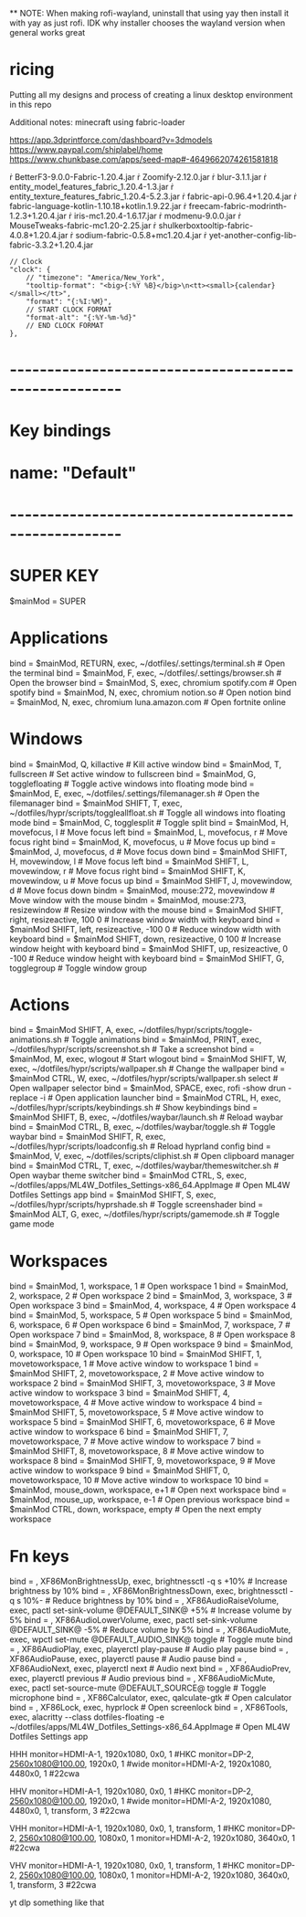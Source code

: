 ** NOTE: When making rofi-wayland, uninstall that using yay then install it with yay as just rofi. IDK why installer chooses the wayland version when general works great

# ricing

Putting all my designs and process of creating a linux desktop environment in this repo


Additional notes: 
minecraft using fabric-loader

https://app.3dprintforce.com/dashboard?v=3dmodels
https://www.paypal.com/shiplabel/home 
https://www.chunkbase.com/apps/seed-map#-4649662074261581818

 BetterF3-9.0.0-Fabric-1.20.4.jar                   Zoomify-2.12.0.jar
 blur-3.1.1.jar
 entity_model_features_fabric_1.20.4-1.3.jar
 entity_texture_features_fabric_1.20.4-5.2.3.jar
 fabric-api-0.96.4+1.20.4.jar
 fabric-language-kotlin-1.10.18+kotlin.1.9.22.jar
 freecam-fabric-modrinth-1.2.3+1.20.4.jar
 iris-mc1.20.4-1.6.17.jar
 modmenu-9.0.0.jar
 MouseTweaks-fabric-mc1.20-2.25.jar
 shulkerboxtooltip-fabric-4.0.8+1.20.4.jar
 sodium-fabric-0.5.8+mc1.20.4.jar
 yet-another-config-lib-fabric-3.3.2+1.20.4.jar


    // Clock
    "clock": {
        // "timezone": "America/New_York",
        "tooltip-format": "<big>{:%Y %B}</big>\n<tt><small>{calendar}</small></tt>",
        "format": "{:%I:%M}",
        // START CLOCK FORMAT
        "format-alt": "{:%Y-%m-%d}"
        // END CLOCK FORMAT
    },

# -----------------------------------------------------
# Key bindings
# name: "Default"
# -----------------------------------------------------

# SUPER KEY
$mainMod = SUPER

# Applications
bind = $mainMod, RETURN, exec, ~/dotfiles/.settings/terminal.sh # Open the terminal
bind = $mainMod, F, exec, ~/dotfiles/.settings/browser.sh # Open the browser
bind = $mainMod, S, exec, chromium spotify.com # Open spotify
bind = $mainMod, N, exec, chromium notion.so # Open notion
bind = $mainMod, N, exec, chromium luna.amazon.com # Open fortnite online

# Windows
bind = $mainMod, Q, killactive # Kill active window
bind = $mainMod, T, fullscreen # Set active window to fullscreen
bind = $mainMod, G, togglefloating # Toggle active windows into floating mode
bind = $mainMod, E, exec, ~/dotfiles/.settings/filemanager.sh # Open the filemanager
bind = $mainMod SHIFT, T, exec, ~/dotfiles/hypr/scripts/toggleallfloat.sh # Toggle all windows into floating mode
bind = $mainMod, C, togglesplit # Toggle split
bind = $mainMod, H, movefocus, l # Move focus left
bind = $mainMod, L, movefocus, r # Move focus right
bind = $mainMod, K, movefocus, u # Move focus up
bind = $mainMod, J, movefocus, d # Move focus down
bind = $mainMod SHIFT, H, movewindow, l # Move focus left
bind = $mainMod SHIFT, L, movewindow, r # Move focus right
bind = $mainMod SHIFT, K, movewindow, u # Move focus up
bind = $mainMod SHIFT, J, movewindow, d # Move focus down
bindm = $mainMod, mouse:272, movewindow # Move window with the mouse
bindm = $mainMod, mouse:273, resizewindow # Resize window with the mouse
bind = $mainMod SHIFT, right, resizeactive, 100 0 # Increase window width with keyboard
bind = $mainMod SHIFT, left, resizeactive, -100 0 # Reduce window width with keyboard
bind = $mainMod SHIFT, down, resizeactive, 0 100 # Increase window height with keyboard
bind = $mainMod SHIFT, up, resizeactive, 0 -100 # Reduce window height with keyboard
bind = $mainMod SHIFT, G, togglegroup # Toggle window group

# Actions
bind = $mainMod SHIFT, A, exec, ~/dotfiles/hypr/scripts/toggle-animations.sh # Toggle animations
bind = $mainMod, PRINT, exec, ~/dotfiles/hypr/scripts/screenshot.sh # Take a screenshot
bind = $mainMod, M, exec, wlogout # Start wlogout
bind = $mainMod SHIFT, W, exec, ~/dotfiles/hypr/scripts/wallpaper.sh # Change the wallpaper
bind = $mainMod CTRL, W, exec, ~/dotfiles/hypr/scripts/wallpaper.sh select # Open wallpaper selector
bind = $mainMod, SPACE, exec, rofi -show drun -replace -i # Open application launcher
bind = $mainMod CTRL, H, exec, ~/dotfiles/hypr/scripts/keybindings.sh # Show keybindings
bind = $mainMod SHIFT, B, exec, ~/dotfiles/waybar/launch.sh # Reload waybar
bind = $mainMod CTRL, B, exec, ~/dotfiles/waybar/toggle.sh # Toggle waybar
bind = $mainMod SHIFT, R, exec, ~/dotfiles/hypr/scripts/loadconfig.sh # Reload hyprland config
bind = $mainMod, V, exec, ~/dotfiles/scripts/cliphist.sh # Open clipboard manager
bind = $mainMod CTRL, T, exec, ~/dotfiles/waybar/themeswitcher.sh # Open waybar theme switcher
bind = $mainMod CTRL, S, exec, ~/dotfiles/apps/ML4W_Dotfiles_Settings-x86_64.AppImage # Open ML4W Dotfiles Settings app
bind = $mainMod SHIFT, S, exec, ~/dotfiles/hypr/scripts/hyprshade.sh # Toggle screenshader
bind = $mainMod ALT, G, exec, ~/dotfiles/hypr/scripts/gamemode.sh # Toggle game mode

# Workspaces
bind = $mainMod, 1, workspace, 1 # Open workspace 1
bind = $mainMod, 2, workspace, 2 # Open workspace 2
bind = $mainMod, 3, workspace, 3 # Open workspace 3
bind = $mainMod, 4, workspace, 4 # Open workspace 4
bind = $mainMod, 5, workspace, 5 # Open workspace 5
bind = $mainMod, 6, workspace, 6 # Open workspace 6
bind = $mainMod, 7, workspace, 7 # Open workspace 7
bind = $mainMod, 8, workspace, 8 # Open workspace 8
bind = $mainMod, 9, workspace, 9 # Open workspace 9
bind = $mainMod, 0, workspace, 10 # Open workspace 10
bind = $mainMod SHIFT, 1, movetoworkspace, 1 # Move active window to workspace 1
bind = $mainMod SHIFT, 2, movetoworkspace, 2 # Move active window to workspace 2
bind = $mainMod SHIFT, 3, movetoworkspace, 3 # Move active window to workspace 3
bind = $mainMod SHIFT, 4, movetoworkspace, 4 # Move active window to workspace 4
bind = $mainMod SHIFT, 5, movetoworkspace, 5 # Move active window to workspace 5
bind = $mainMod SHIFT, 6, movetoworkspace, 6 # Move active window to workspace 6
bind = $mainMod SHIFT, 7, movetoworkspace, 7 # Move active window to workspace 7
bind = $mainMod SHIFT, 8, movetoworkspace, 8 # Move active window to workspace 8
bind = $mainMod SHIFT, 9, movetoworkspace, 9 # Move active window to workspace 9
bind = $mainMod SHIFT, 0, movetoworkspace, 10 # Move active window to workspace 10
bind = $mainMod, mouse_down, workspace, e+1 # Open next workspace
bind = $mainMod, mouse_up, workspace, e-1 # Open previous workspace
bind = $mainMod CTRL, down, workspace, empty # Open the next empty workspace

# Fn keys
bind = , XF86MonBrightnessUp, exec, brightnessctl -q s +10% # Increase brightness by 10%
bind = , XF86MonBrightnessDown, exec, brightnessctl -q s 10%- # Reduce brightness by 10%
bind = , XF86AudioRaiseVolume, exec, pactl set-sink-volume @DEFAULT_SINK@ +5% # Increase volume by 5%
bind = , XF86AudioLowerVolume, exec, pactl set-sink-volume @DEFAULT_SINK@ -5% # Reduce volume by 5%
bind = , XF86AudioMute, exec, wpctl set-mute @DEFAULT_AUDIO_SINK@ toggle # Toggle mute
bind = , XF86AudioPlay, exec, playerctl play-pause # Audio play pause
bind = , XF86AudioPause, exec, playerctl pause # Audio pause
bind = , XF86AudioNext, exec, playerctl next # Audio next
bind = , XF86AudioPrev, exec, playerctl previous # Audio previous
bind = , XF86AudioMicMute, exec, pactl set-source-mute @DEFAULT_SOURCE@ toggle # Toggle microphone
bind = , XF86Calculator, exec, qalculate-gtk # Open calculator
bind = , XF86Lock, exec, hyprlock # Open screenlock
bind = , XF86Tools, exec, alacritty --class dotfiles-floating -e ~/dotfiles/apps/ML4W_Dotfiles_Settings-x86_64.AppImage # Open ML4W Dotfiles Settings app


HHH
monitor=HDMI-A-1, 1920x1080, 0x0, 1 #HKC
monitor=DP-2, 2560x1080@100.00, 1920x0, 1 #wide
monitor=HDMI-A-2, 1920x1080, 4480x0, 1 #22cwa


HHV
monitor=HDMI-A-1, 1920x1080, 0x0, 1 #HKC
monitor=DP-2, 2560x1080@100.00, 1920x0, 1 #wide
monitor=HDMI-A-2, 1920x1080, 4480x0, 1, transform, 3 #22cwa


VHH
monitor=HDMI-A-1, 1920x1080, 0x0, 1, transform, 1 #HKC
monitor=DP-2, 2560x1080@100.00, 1080x0, 1
monitor=HDMI-A-2, 1920x1080, 3640x0, 1 #22cwa



VHV
monitor=HDMI-A-1, 1920x1080, 0x0, 1, transform, 1 #HKC
monitor=DP-2, 2560x1080@100.00, 1080x0, 1
monitor=HDMI-A-2, 1920x1080, 3640x0, 1, transform, 3 #22cwa


yt dlp something like that
